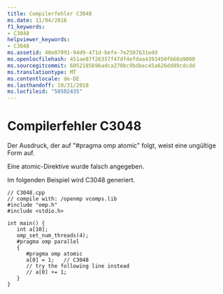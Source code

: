 ```yaml
---
title: Compilerfehler C3048
ms.date: 11/04/2016
f1_keywords:
- C3048
helpviewer_keywords:
- C3048
ms.assetid: 48e07091-94d9-471d-befe-7e2507631edd
ms.openlocfilehash: 451ae87f26357f47df4efdaa4393450f660a9000
ms.sourcegitcommit: 6052185696adca270bc9bdbec45a626dd89cdcdd
ms.translationtype: MT
ms.contentlocale: de-DE
ms.lasthandoff: 10/31/2018
ms.locfileid: "50502435"
---
```

# <a name="compiler-error-c3048"></a>Compilerfehler C3048

Der Ausdruck, der auf "#pragma omp atomic" folgt, weist eine ungültige Form auf.

Eine atomic-Direktive wurde falsch angegeben.

Im folgenden Beispiel wird C3048 generiert.

```
// C3048.cpp
// compile with: /openmp vcomps.lib
#include "omp.h"
#include <stdio.h>

int main() {
   int a[10];
   omp_set_num_threads(4);
   #pragma omp parallel
   {
      #pragma omp atomic
      a[0] = 1;   // C3048
      // try the following line instead
      // a[0] += 1;
   }
}
```